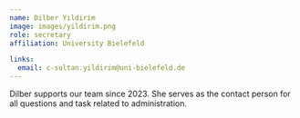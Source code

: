 ```yaml
---
name: Dilber Yildirim
image: images/yildirim.png
role: secretary
affiliation: University Bielefeld

links:
  email: c-sultan.yildirim@uni-bielefeld.de
---
```


Dilber supports our team since 2023. She serves as the contact person for all questions and task related to administration.

